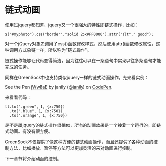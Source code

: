 # 链式动画

使用过jquery都知道，jquery又一个很强大的特性即链式操作，比如：


```
$("#myphoto").css("border","solid 2px#FF0000").attr("alt"," good");
```

对一个jQuery对象先调用了css()函数修改样式，然后使用attr()函数修改属性，这种调用方式象链一样，所以称为"链式操作"。

链式操作能够让代码变得简洁，因为往往可以在一条语句中实现以往多条语句才能完成的任务。

同样在GreenSock中也支持类似jquery一样的链式动画操作，先来看实例：

<p data-height="300" data-theme-id="17491" data-slug-hash="jWwBaE" data-default-tab="result" data-user="janily" data-embed-version="2" data-pen-title="jWwBaE" class="codepen">See the Pen <a href="http://codepen.io/janily/pen/jWwBaE/">jWwBaE</a> by janily (<a href="http://codepen.io/janily">@janily</a>) on <a href="http://codepen.io">CodePen</a>.</p>
<script async src="https://production-assets.codepen.io/assets/embed/ei.js"></script>

来看看代码：

```
tl.to(".green", 1, {x:750})
  .to(".blue", 1, {x:750})
  .to(".orange", 1, {x:750})
```

是不是跟jquery的链式操作很相似，所有的动画效果是一个接着一个运行的，即链式动画。有没有很方便。

GreenSock不仅提供了像这种方便的链式动画操作，而且还提供了各种动画的控制方法，比如播放、暂停等方法可以更加灵活的来对动画进行控制。

下一章节将介绍动画的控制。

